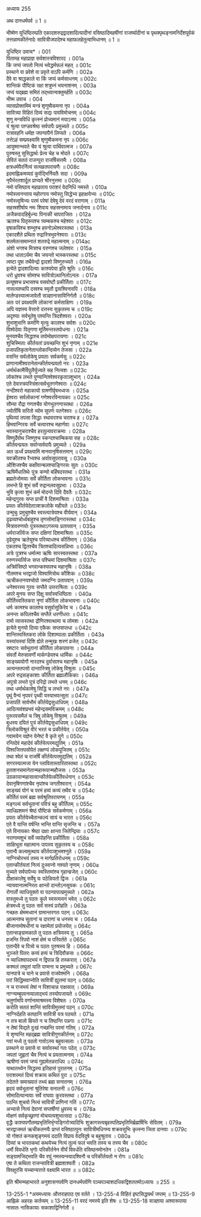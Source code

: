 अध्यायः 255

अथ दानधर्मपर्व ॥ 1 ॥

भीष्मेण युधिष्ठिरम्प्रति एकादशरुद्रद्वादशादित्यादीनां वसिष्ठादिमहर्षीणां राजर्ष्यादीनां च पृथक्पृथङ्नामनिर्देशपूर्वकं तत्तन्नामकीर्तनादेः सावित्रीजपादेश्च महाफलहेतुत्वाभिधानम् ॥ 1 ॥

युधिष्ठिर उवाच* ।	001  
पितामह महाप्राज्ञ सर्वशास्त्रविशारद ।	001a  
किं जप्यं जपतो नित्यं भवेद्धर्मफलं महत् ॥	001c  
प्रस्थाने वा प्रवेशे वा प्रवृत्ते वाऽपि कर्मणि ।	002a  
दैवे वा श्राद्धकाले वा किं जप्यं कर्मसाधनम् ॥	002c  
शान्तिकं पौष्टिकं रक्षा शत्रुघ्नं भयनाशनम् ।	003a  
जप्यं यद्ब्रह्म समितं तद्भवान्वक्तुमर्हति ॥	003c  
भीष्म उवाच ।	004  
व्यासप्रोक्तमिमं मन्त्रं शृणुष्वैकमना नृप ।	004a  
सावित्र्या विहितं दिव्यं सद्यः पावविमोचनम् ॥	004c  
शृणु मन्त्रविधिं कृत्स्नं प्रोच्यमानं मयाऽनघ ।	005a  
यं श्रुत्वा पाण्डवश्रेष्ठ सर्वपापैः प्रमुच्यते ॥	005c  
रात्रावहनि धर्मज्ञ जपन्पापैर्न लिप्यते ।	006a  
तत्तेऽहं सम्प्रवक्ष्यामि शृणुष्वैकमना नृप ॥	006c  
आयुष्मान्भवते चैव यं श्रुत्वा पार्थिवात्मज ।	007a  
पुरुषस्तु सुसिद्धार्थः प्रेत्य चेह च मोदते ॥	007c  
सेवितं सततं राजन्पुरा राजर्षिसत्तमैः ।	008a  
क्षत्रधर्मपैरर्नित्यं सत्यव्रतपरायणैः ॥	008c  
इदमाह्निकमव्यग्रं कुर्वद्भिर्नियतैः सदा ।	009a  
नृपैर्भरतशार्दूल प्राप्यते श्रीरनुत्तमा ॥	009c  
नमो वसिष्ठाय महाव्रताय पराशरं वेदनिधिं नमस्ते ।	010a  
नमोस्त्वनन्ताय महोरगाय नमोस्तु सिद्धेभ्य इहाक्षयेभ्यः ॥	010c  
नमोस्त्वृषिभ्यः परमं परेषां देवेषु देवं वरदं वराणाम् ।	011a  
सहस्रशीर्षाय नमः शिवाय सहस्रनामाय जनार्दनाय ॥	011c  
अजैकपादहिर्बुध्न्यः पिनाकी चापराजितः ।	012a  
ऋतश्च पितृरूपश्च त्र्यम्बकश्च महेश्वरः ॥	012c  
वृषाकपिश्च शम्भुश्च हवनोऽथेश्वरस्तथा ।	013a  
एकादशैते प्रथिता रुद्रास्त्रिभुवनेश्वराः ॥	013c  
शतमेतत्समाम्नातं शतरुद्रे महात्मनाम् ॥	014ac  
अंशो भगश्च मित्रश्च वरुणश्च जलेश्वरः ।	015a  
तथा धाताऽर्यमा चैव जयन्तो भास्करस्तथा ॥	015c  
त्वष्टा पूषा तथैवेन्द्रो द्वादशो विष्णुरुच्यते ।	016a  
इत्येते द्वादशादित्याः काश्यपेया इति श्रुतिः ॥	016c  
धरो ध्रुवश्च सोमश्च सावित्रोऽथानिलोऽनलः ।	017a  
प्रत्यूषश्च प्रभासश्च वसवोष्टौ प्रकीर्तिताः ॥	017c  
नासत्यश्चापि दस्रश्च स्मृतौ द्वावश्विनावपि ।	018a  
मार्तण्डस्यात्मजावेतौ सञ्ज्ञानासाविनिर्गतौ ॥	018c  
अतः परं प्रवक्ष्यामि लोकानां कर्मसाक्षिणः ।	019a  
अपि यज्ञस्य वेत्तारो दत्तस्य सुकृतस्य च ॥	019c  
अदृश्याः सर्वभूतेषु पश्यन्ति त्रिदशेश्वराः ।	020a  
शुभाशुभानि कर्माणि मृत्युः कालश्च सर्वशः ॥	020c  
विश्वेदेवाः पितृगणा मूर्तिमन्तस्तपोधनाः ।	021a  
मुनयश्चैव सिद्धाश्च तपोमोक्षपरायणाः ।	021c  
शुचिस्मिताः कीर्तयतां प्रयच्छन्ति शुभं नृणाम् ॥	021e  
प्रजापतिकृतानेतान्लोकान्दिव्येन तेजसा ।	022a  
वसन्ति सर्वलोकेषु प्रयताः सर्वकर्मसु ॥	022c  
प्राणानामीश्वरानेतान्कीर्तयन्प्रयतो नरः ।	023a  
धर्मार्थकामैर्विपुलैर्युज्यते सह नित्यशः ॥	023c  
लोकांश्च लभते पुण्यान्विश्वेश्वरकृताञ्शुभान् ।	024a  
एते देवास्त्रयस्त्रिंशत्सर्वभूतगणेश्वराः ॥	024c  
नन्दीश्वरो महाकायो ग्रामणीर्वृषभध्वजः ।	025a  
ईश्वराः सर्वलोकानां गणेश्वरविनायकाः ॥	025c  
सौम्या रौद्रा गणाश्चैव योगभूतगणास्तथा ।	026a  
ज्योतींषि सरितो व्योम सुपर्णः पतगेश्वरः ॥	026c  
पृथिव्यां तपसा सिद्धाः स्थावराश्च चराश्च ह ।	027a  
हिमवान्गिरयः सर्वे चत्वारश्च महार्णवाः ॥	027c  
भवस्यानुचराश्चैव हरतुल्यपराक्रमाः ।	028a  
विष्णुर्देवोथ जिष्णुश्च स्कन्दश्चाम्बिकया सह ॥	028c  
कीर्तयन्प्रयतः सर्वान्सर्वपापैः प्रमुच्यते ।	029a  
अत ऊर्ध्वं प्रवक्ष्यामि मानवानृषिसत्तमान् ॥	029c  
यवक्रीतश्च रैभ्यश्च अर्वावसुपरावसू ।	030a  
औशिजश्चैव कक्षीवान्बलश्चाङ्गिरसः सुतः ॥	030c  
ऋषिर्मेधातिथेः पुत्रः कण्वो बर्हिषदस्तथा ।	031a  
ब्रह्मतेजोमयाः सर्वे कीर्तिता लोकभावनाः ॥	031c  
लभन्ते हि शुभं सर्वे रुद्रानलवसुप्रभाः ।	032a  
भुवि कृत्वा शुभं कर्म मोदन्ते दिवि दैवतैः ॥	032c  
महेन्द्रगुरवः सप्त प्राचीं वै दिशमाश्रिताः ।	033a  
प्रयतः कीर्तयेदेताञ्शक्रलोके महीयते ॥	033c  
उन्मुचुः प्रमुचुश्चैव स्वस्त्यात्रेयश्च वीर्यवान् ।	034a  
दृढव्यश्चोर्ध्वबाहुश्च तृणसोमाङ्गिरास्तथा ॥	034c  
मित्रावरुणयोः पुत्रस्तथाऽगस्त्यः प्रतापवान् ।	035a  
धर्मराजर्त्विजः सप्त दक्षिणां दिशमाश्रिताः ॥	035c  
दृढेयुश्च ऋतेयुश्च परिव्याधश्च कीर्तिमान् ।	036a  
एकतश्च द्वितश्चैव त्रितश्चादित्यसन्निभाः ॥	036c  
अत्रेः पुत्रश्च धर्मात्मा ऋषिः सारस्वतस्तथा ।	037a  
वरुणस्यर्त्विजः सप्त पश्चिमां दिशमाश्रिताः ॥	037c  
अत्रिर्वसिष्ठो भगवान्कश्यपश्च महानृषिः ।	038a  
गौतमश्च भरद्वाजो विश्वामित्रोथ कौशिकः ॥	038c  
ऋचीकतनयश्चोग्रो जमदग्निः प्रतापवान् ।	039a  
धनेश्वरस्य गुरवः सप्तैते उत्तराश्रिताः ॥	039c  
अपरे मुनयः सप्त दिक्षु सर्वास्वधिष्ठिताः ।	040a  
कीर्तिस्वस्तिकरा नॄणां कीर्तिता लोकभावनाः ॥	040c  
धर्मः कामश्च कालश्च वसुर्वासुकिरेव च ।	041a  
अनन्तः कपिलश्चैव सप्तैते धरणीधराः ॥	041c  
रामो व्यासस्तथा द्रौणिरश्वत्थामा च लोमशः ।	042a  
इत्येते मुनयो दिव्या एकैकः सप्तसप्तधा ॥	042c  
शान्तिस्वस्तिकरा लोके दिशाम्पालाः प्रकीर्तिताः ।	043a  
यस्यांयस्यां दिशि ह्येते तन्मुखः शरणं व्रजेत् ॥	043c  
स्रष्टारः सर्वभूतानां कीर्तिता लोकपावनाः ।	044a  
संवर्तो मेरुसावर्णो मार्कण्डेयश्च धार्मिकः ॥	044c  
साङ्ख्ययोगौ नारदश्च दुर्वासाश्च महानृषिः ।	045a  
अत्यन्ततपसो दान्तास्त्रिषु लोकेषु विश्रुताः ॥	045c  
अपरे रुद्रसङ्काशाः कीर्तिता ब्रह्मलौकिकाः ।	046a  
अपुत्रो लभते पुत्रं दरिद्रो लभते धनम् ॥	046c  
तथा धर्मार्थकामेषु सिद्धिं च लभते नरः ।	047a  
पृथुं वैन्यं नृपवरं पृथ्वी यस्याभवत्सुता ॥	047c  
प्रजापतिं सार्वभौमं कीर्तयेद्वसुधाधिपम् ।	048a  
आदित्यवंशप्रभवं महेन्द्रसमविक्रमम् ॥	048c  
पुरूरवसमैलं च त्रिषु लोकेषु विश्रुतम् ।	049a  
बुधस्य दयितं पुत्रं कीर्तयेद्वसुधाधिपम् ॥	049c  
त्रिलोकविश्रुतं वीरं भरतं च प्रकीर्तयेत् ।	050a  
गवामयेन यज्ञेन येनेष्टं वै कृते युगे ॥	050c  
रन्तिदेवं महादेवं कीर्तयेत्परमद्युतिम् ।	051a  
विश्वजित्तपसोपेतं लक्षण्यं लोकपूजितम् ॥	051c  
तथा श्वेतं च राजर्षिं कीर्तयेत्परमुद्यतिम् ।	052a  
सगरस्यात्मजा येन प्लावितास्तारितास्तथा ॥	052c  
हुताशनसमानेतान्महारूपान्महौजसः ।	053a  
उग्रकायान्महासत्वान्कीर्तयेत्कीर्तिवर्धनान् ॥	053c  
देवानृषिगणांश्चैव नृपांश्च जगतीश्वरान् ।	054a  
साङ्ख्यं योगं च परमं हव्यं कव्यं तथैव च ॥	054c  
कीर्तितं परमं ब्रह्म सर्वश्रुतिपरायणम् ।	055a  
मङ्गल्यं सर्वभूतानां पवित्रं बहु कीर्तितम् ॥	055c  
व्याधिप्रशमनं श्रेष्ठं पौष्टिकं सर्वकर्मणाम् ।	056a  
प्रयतः कीर्तयेच्चैतान्कल्यं सायं च भारत ॥	056c  
एते वै यान्ति वर्षन्ति भान्ति वान्ति सृजन्ति च ।	057a  
एते विनायकाः श्रेष्ठा दक्षाः क्षान्ता जितेन्द्रियाः ॥	057c  
नराणामशुभं सर्वे व्यपोहन्ति प्रकीर्तिताः ।	058a  
साक्षिभूता महात्मानः पापस्य सुकृतस्य च ॥	058c  
एतान्वै कल्यमुत्थाय कीर्तयञ्शुभमश्नुते ।	059a  
नाग्निचोरभयं तस्य न मार्गप्रतिरोधनम् ॥	059c  
एतान्कीर्तयतां नित्यं दुःस्वप्नो नश्यते नृणाम् ।	060a  
मुच्यते सर्वपापेभ्यः स्वस्तिमांश्च गृहान्व्रजेत् ॥	060c  
दीक्षाकालेषु सर्वेषु यः पठेन्नियतो द्विजः ।	061a  
न्यायवानात्मनिरतः क्षान्तो दान्तोऽनसूयकः ॥	061c  
रोगार्तो व्याधियुक्तो वा पठन्पापात्प्रमुच्यते ।	062a  
वास्तुमध्ये तु पठतः कुले स्वस्त्ययनं भवेत् ॥	062c  
क्षेत्रमध्ये तु पठतः सर्वं सस्यं प्ररोहति ।	063a  
गच्छतः क्षेममध्वानं ग्रामान्तरगतः पठन् ॥	063c  
आत्मनश्च सुतानां च दाराणां च धनस्य च ।	064a  
बीजानामोषधीनां च रक्षामेतां प्रयोजयेत् ॥	064c  
एतान्सङ्ग्रामकाले तु पठतः क्षत्रियस्य तु ।	065a  
व्रजन्ति रिपवो नाशं क्षेमं च परिवर्तते ॥	065c  
एतान्दैवे च पित्र्ये च पठतः पुरुषस्य हि ।	066a  
भुञ्जते पितरः कव्यं हव्यं च त्रिदिवौकसः ॥	066c  
न व्याधिश्वापदभयं न द्विपान्न हि तस्करात् ।	067a  
कश्मलं लघुतां याति पाप्मना च प्रमुच्यते ॥	067c  
यानपात्रे च याने च प्रवासे राजवेश्मनि ।	068a  
परां सिद्धिमवाप्नोति सावित्रीं ह्युत्तमां पठन् ॥	068c  
न च राजभयं तेषां न पिशाचान्न राक्षसात् ।	069a  
नाग्न्यम्बुपवनव्यालाद्भयं तस्योपजायते ॥	069c  
चतुर्णामपि वर्णानामाश्रमस्य विशेषतः ।	070a  
करोति सततं शान्तिं सावित्रीमुत्तमां पठन् ॥	070c  
नाग्निर्दहति काष्ठानि सावित्री यत्र पठ्यते ।	071a  
न तत्र बालो म्रियते न च तिष्ठन्ति पन्नगाः ॥	071c  
न तेषां विद्यते दुःखं गच्छन्ति परमां गतिम् ।	072a  
ये शृण्वन्ति महद्ब्रह्म सावित्रीगुणकीर्तनम् ॥	072c  
गवां मध्ये तु पठतो गावोऽस्य बहुवत्सलाः ।	073a  
प्रस्थाने वा प्रवासे वा सर्वावस्थां गतः पठेत् ॥	073c  
जपतां जुह्वतां चैव नित्यं च प्रयतात्मनाम् ।	074a  
ऋषीणां परमं जप्यं गुह्यमेतन्नराधिप ॥	074c  
याथातथ्येन सिद्धस्य इतिहासं पुरातनम् ।	075a  
पराशरमतं दिव्यं शक्राय कथितं पुरा ॥	075c  
तदेतत्ते समाख्यातं तथ्यं ब्रह्म सनातनम् ।	076a  
हृदयं सर्वभूतानां श्रुतिरेषा सनातनी ॥	076c  
सोमादित्यान्वयाः सर्वे राघवाः कुरवस्तथा ।	077a  
पठन्ति शुचयो नित्यं सावित्रीं प्राणिनां गतिं ॥	077c  
अभ्यासे नित्यं देवानां सप्तर्षीणां ध्रुवस्य च ।	078a  
मोक्षणं सर्वकृच्छ्राणां मोचयत्यशुभात्सदा ॥	078c  
वृद्धैः काश्यपगौतमप्रभृतिभिर्भृग्वङ्गिरोत्र्यादिभिः शुक्रागस्त्यबृहस्पतिप्रभृतिभिर्ब्रह्मर्षिभिः सेवितम् ।	079a  
भारद्वाजमतं ऋचीकतनयैः प्राप्तं वसिष्ठात्पुनः सावित्रीमधिगम्य शक्रवसुभिः कृत्स्ना जिता दानवाः ॥	079c  
यो गोशतं कनकशृङ्गमयं ददाति विप्राय वेदविदुषे च बहुश्रुताय ।	080a  
दिव्यां च भारतकथां कथयेच्च नित्यं तुल्यं फलं भवति तस्य च तस्य चैव ॥	080c  
धर्मो विवर्धति भृगोः परिकीर्तनेन वीर्यं विवर्धति वसिष्ठनमोनतेन ।	081a  
सङ्ग्रामजिद्भवति चैव रघुं नमस्यन्स्यादश्विनौ च परिकीर्तयतो न रोगः ॥	081c  
एषा ते कथिता राजन्सावित्री ब्रह्मशाश्वती ।	082a  
विवक्षुरसि यच्चान्यत्तत्ते वक्ष्यामि भारत ॥ ॥	082c  

इति श्रीमन्महाभारते अनुशासनपर्वणि दानधर्मपर्वणि पञ्चपञ्चाशदधिकद्विशततमोऽध्यायः ॥ 255 ॥

13-255-1 *अयमध्यायः औत्तराहपाठ एव वर्तते । 13-255-4 विहितं इष्टसिद्ध्यर्थं जप्तम् ॥ 13-255-9 आह्निकं अहरहः कर्तव्यम् ॥ 13-255-11 वरदं नमस्ये इति शेषः ॥ 13-255-18 सञ्ज्ञाया अश्वारूपाया नासातः नासिकायाः सकाशाद्विनिर्गतौ ॥
